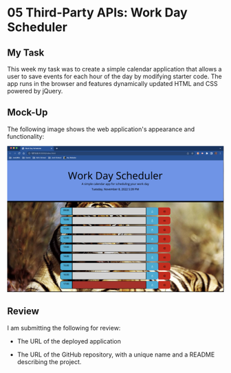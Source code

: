 # 05 Third-Party APIs: Work Day Scheduler

## My Task

This week my task was to create a simple calendar application that allows a user to save events for each hour of the day by modifying starter code. The app runs in the browser and features dynamically updated HTML and CSS powered by jQuery.

## Mock-Up

The following image shows the web application's appearance and functionality:

![The Work Day Scheduler Application displays the hours of the day with input text fields that can be saved to, and deleted from the DOM](./Assets/images/Screenshot2.png)

## Review

I am submitting the following for review:

* The URL of the deployed application

* The URL of the GitHub repository, with a unique name and a README describing the project.
